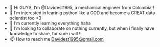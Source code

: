 - 👋 Hi GUYS, I’m @Davidest1995, a mechanical engineer from Colombia!!
- 👀 I’m interested in learinig python like a GOD and become a GREAT data scientist too <3
- 🌱 I’m currently learning everything haha 
- 💞️ I’m looking to collaborate on nothing currently, but when i finally have knowledge to share, for sure i will !!
- 📫 How to reach me Davidest1995@gmail.com

<!---
davidest1995/davidest1995 is a ✨ special ✨ repository because its `README.md` (this file) appears on your GitHub profile.
You can click the Preview link to take a look at your changes.
--->
